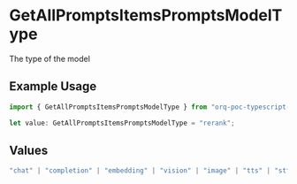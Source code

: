 # GetAllPromptsItemsPromptsModelType

The type of the model

## Example Usage

```typescript
import { GetAllPromptsItemsPromptsModelType } from "orq-poc-typescript-multi-env-version/models/operations";

let value: GetAllPromptsItemsPromptsModelType = "rerank";
```

## Values

```typescript
"chat" | "completion" | "embedding" | "vision" | "image" | "tts" | "stt" | "rerank"
```